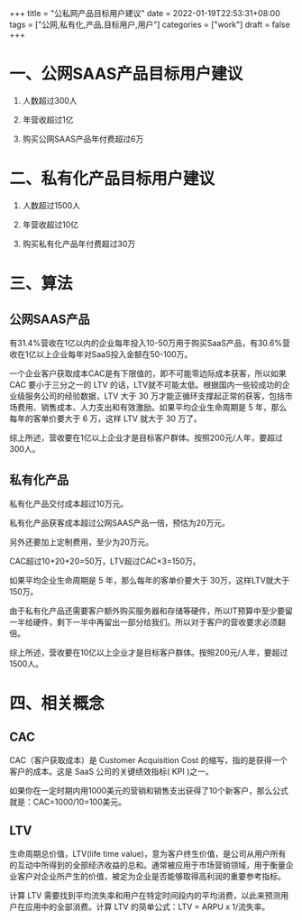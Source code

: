 +++
title = "公私网产品目标用户建议"
date = 2022-01-19T22:53:31+08:00
tags = ["公网,私有化,产品,目标用户,用户"]
categories = ["work"]
draft = false
+++

# 一、公网SAAS产品目标用户建议

1. 人数超过300人

2. 年营收超过1亿

3. 购买公网SAAS产品年付费超过6万

# 二、私有化产品目标用户建议

1. 人数超过1500人

2. 年营收超过10亿

3. 购买私有化产品年付费超过30万

# 三、算法

## 公网SAAS产品

有31.4%营收在1亿以内的企业每年投入10-50万用于购买SaaS产品，有30.6%营收在1亿以上企业每年对SaaS投入金额在50-100万。

一个企业客户获取成本CAC是有下限值的，即不可能零边际成本获客，所以如果 CAC 要小于三分之一的 LTV 的话，LTV就不可能太低。根据国内一些较成功的企业级服务公司的经验数据，LTV 大于 30 万才能正循环支撑起正常的获客，包括市场费用、销售成本、人力支出和有效激励。如果平均企业生命周期是 5 年，那么每年的客单价要大于 6 万，这样 LTV 就大于 30 万了。

综上所述，营收要在1亿以上企业才是目标客户群体。按照200元/人年，要超过300人。

## 私有化产品

私有化产品交付成本超过10万元。

私有化产品获客成本超过公网SAAS产品一倍，预估为20万元。

另外还要加上定制费用，至少为20万元。

CAC超过10+20+20=50万，LTV超过CAC×3=150万。

如果平均企业生命周期是 5 年，那么每年的客单价要大于 30万，这样LTV就大于150万。

由于私有化产品还需要客户额外购买服务器和存储等硬件，所以IT预算中至少要留一半给硬件，剩下一半中再留出一部分给我们。所以对于客户的营收要求必须翻倍。

综上所述，营收要在10亿以上企业才是目标客户群体。按照200元/人年，要超过1500人。

# 四、相关概念

## CAC

CAC（客户获取成本）是 Customer Acquisition Cost 的缩写，指的是获得一个客户的成本。这是 SaaS 公司的关键绩效指标( KPI )之一。

如果你在一定时期内用1000美元的营销和销售支出获得了10个新客户，那么公式就是：CAC=1000/10=100美元。

## LTV

生命周期总价值，LTV(life time value)，意为客户终生价值，是公司从用户所有的互动中所得到的全部经济收益的总和。通常被应用于市场营销领域，用于衡量企业客户对企业所产生的价值，被定为企业是否能够取得高利润的重要参考指标。

计算 LTV 需要找到平均流失率和用户在特定时间段内的平均消费，以此来预测用户在应用中的全部消费。计算 LTV 的简单公式：LTV = ARPU x 1/流失率。
